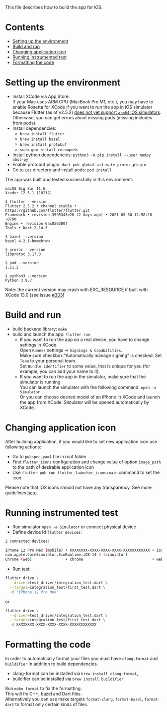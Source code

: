 
This file describes how to build the app for iOS.

# Contents

* [Setting up the environment](#setting-up-the-environment)
* [Build and run](#build-and-run)
* [Changing application icon](#changing-application-icon)
* [Running instrumented test](#running-instrumented-test)
* [Formatting the code](#formatting-the-code)

# Setting up the environment

* Install XCode via App Store.  
If your Mac uses ARM CPU (MacBook Pro M1, etc.), you may have to enable Rosetta for XCode
if you want to run the app in iOS simulator because Flutter (as of v2.5.2) 
[does not yet support `arm64` iOS simulators](https://flutter.dev/docs/development/add-to-app/ios/project-setup#apple-silicon-arm64-macs). 
Otherwise, you can get errors about missing pods 
(missing includes from pods).
* Install dependencies:
    * `brew install flutter`
    * `brew install bazel`
    * `brew install protobuf`
    * `sudo gem install cocoapods`
* Install python dependencies: `python3 -m pip install --user numpy absl-py`
* Enable protobuf plugin: `dart pub global activate protoc_plugin`
* Go to `ios` directory and install pods: `pod install`

The app was built and tested successfully in this environment:

```
macOS Big Sur 11.6
Xcode: 12.5.1 (18212)

$ flutter --version
Flutter 2.5.2 • channel stable • https://github.com/flutter/flutter.git
Framework • revision 3595343e20 (2 days ago) • 2021-09-30 12:58:18 -0700
Engine • revision 6ac856380f
Tools • Dart 2.14.3

$ bazel --version
bazel 4.2.1-homebrew

$ protoc --version
libprotoc 3.17.3

$ pod --version
1.11.2

$ python3 --version
Python 3.9.7

```
Note: the current version may crash with EXC_RESOURCE if built with XCode 13.0
(see issue [#303](https://github.com/mlcommons/mobile_app_flutter/issues/303))

# Build and run

[comment]: # (Don't remove spaces at the end of lines, they force line breaks)
* build backend library: `make`
* build and launch the app: `flutter run`
    * If you want to run the app on a real device, you have to change settings in XCode.  
Open `Runner` settings → `Signings & Capabilities`.  
Make sure checkbox "Automatically manage signing" is checked.
Set `Team` to your personal team.  
Set `Bundle identifier` to some value, that is unique for you (for example, you can add your name to it).
    * If you want to run the app in the simulator, make sure that the simulator is running.  
You can launch the simulator with the following command: `open -a Simulator`  
Or you can choose desired model of an iPhone in XCode and launch the app from XCode.
Simulator will be opened automatically by XCode. 

# Changing application icon

After building application, if you would like to set new application icon use following actions:

* Go to `pubspec.yaml` file in root folder
* Find `flutter_icons` configuration and change value of option `image_path` to the path of desirable application icon
* Use `flutter pub run flutter_launcher_icons:main` command to set the icon

Please note that iOS icons should not have any transparency. See more guidelines [here](https://developer.apple.com/design/human-interface-guidelines/ios/icons-and-images/app-icon/).

# Running instrumented test

* Run simulator `open -a Simulator` or connect physical device
* Define device Id `flutter devices`:
```bash
2 connected devices:

iPhone 12 Pro Max (mobile) • XXXXXXXX-XXXX-XXXX-XXXX-XXXXXXXXXXXX • ios            •
com.apple.CoreSimulator.SimRuntime.iOS-14-4 (simulator)
Chrome (web)               • chrome                               • web-javascript • Google Chrome 89.0.4389.128
```
* Run test:
```bash
flutter drive \
  --driver=test_driver/integration_test.dart \
  --target=integration_test/first_test.dart \
  -d "iPhone 12 Pro Max"
```
or
```bash
flutter drive \
  --driver=test_driver/integration_test.dart \
  --target=integration_test/first_test.dart \
  -d XXXXXXXX-XXXX-XXXX-XXXX-XXXXXXXXXXXX
```

# Formatting the code

In order to automatically format your files
you must have `clang-format` and `buildifier` in addition to build dependencies.

* clang-format can be installed via `brew install clang-format`,
* buildifier can be installed via `brew install buildifier`

Run `make format` to fix the formatting.  
This will fix C++, bazel and Dart files.  
Alternatively you can use make targets `format-clang`, `format-bazel`, `format-dart`
to format only certain kinds of files.
